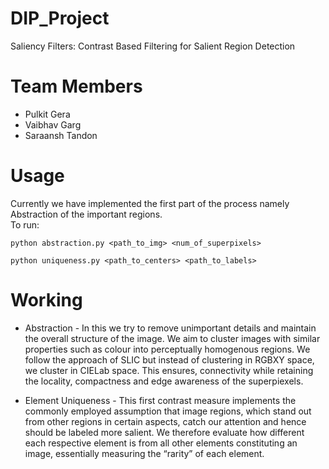 # DIP_Project

Saliency Filters: Contrast Based Filtering for Salient Region Detection

# Team Members

* Pulkit Gera
* Vaibhav Garg
* Saraansh Tandon

# Usage
Currently we have implemented the first part of the process namely Abstraction of the important regions.  
To run:
```console
python abstraction.py <path_to_img> <num_of_superpixels>  
```
```
python uniqueness.py <path_to_centers> <path_to_labels>
```

# Working
+ Abstraction - In this we try to remove unimportant details and maintain the overall structure of the image. We aim to cluster images with similar properties such as colour into perceptually homogenous regions. We follow the approach of SLIC but instead of clustering in RGBXY space, we cluster in CIELab space. This ensures, connectivity while retaining the locality, compactness and edge awareness of the superpiexels.

+ Element Uniqueness - This first contrast measure implements the commonly employed assumption that image
regions, which stand out from other regions in certain aspects, catch our attention and hence should be labeled more salient. We therefore evaluate how different each respective element is from all other elements constituting an image, essentially measuring the “rarity” of each element. 

